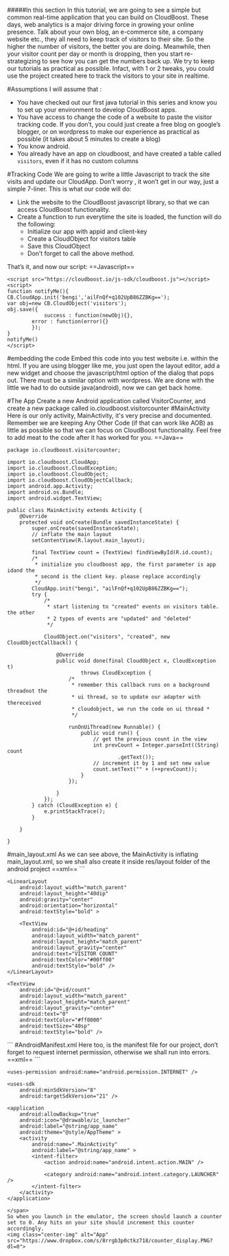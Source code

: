 #####In this section
In this tutorial, we are going to see a simple but common real-time application that you can build on CloudBoost. These days, web analytics is a major driving force in growing your online presence. Talk about your own blog, an e-commerce site, a company website etc., they all need to keep track of visitors to their site. So the higher the number of visitors, the better you are doing. Meanwhile, then your visitor count per day or month is dropping, then you start re-strategizing to see how you can get the numbers back up.
We try to keep our tutorials as practical as possible. Infact, with 1 or 2 tweaks, you could use the project created here to track the visitors to your site in realtime.

#Assumptions
I will assume that :
<ul>

<li>You have checked out our first java tutorial in this series and know you to set up your environment to develop CloudBoost apps.</li>
<li>You have access to change the code of a website to paste the visitor tracking code. If you don’t, you could just create a free blog on google’s blogger, or on wordpress to make our experience as practical as possible (it takes about 5 minutes to create a blog)</li>
<li>You know android.</li>
<li>You already have an app on cloudboost, and have created a table called <code>visitors</code>, even if it has no custom columns</li>
</ul>
#Tracking Code
We are going to write a little Javascript to track the site visits and update our CloudApp. Don’t worry , it won’t get in our way, just a simple 7-liner.
This is what our code will do:
<ul>
<li>Link the website to the CloudBoost javascript library, so that we can access CloudBoost functionality.</li>
<li>Create a function to run everytime the site is loaded, the function will do the following:
<ul>
<li>Initialize our app with appid and client-key</li>
<li>Create a CloudObject for visitors table</li>
<li>Save this CloudObject</li>
<li>Don’t forget to call the above method.</li>
</ul>
</li>
</ul>


That’s it, and now our script:
==Javascript==
<span class="js-lines" data-query="main_layout">
```
<script src="https://cloudboost.io/js-sdk/cloudboost.js"></script>
<script>
function notifyMe(){
CB.CloudApp.init('bengi','ailFnQf+q102UpB86ZZBKg==');
var obj=new CB.CloudObject('visitors');
obj.save({
            success : function(newObj){},          
		error : function(error){}                        
        });
}
notifyMe()
</script>
```
</span>

#embedding the code
Embed this code into you test website i.e. within the html. If you are using blogger like me, you just open the layout editor, add a new widget and choose the javascript/html option of the dialog that pops out. There must be a similar option with wordpress.
We are done with the little we had to do outside java(android), now we can get back home.

#The App
Create a new Android application called VisitorCounter, and create a new package called <span class="tut-snippet">io.cloudboost.visitorcounter</span>
#MainActivity
Here is our only activity, MainActivity, it's very precise and documented. Remember we are keeping Any Other Code (if that can work like AOB) as little as possible so that we can focus on CloudBoost functionality. Feel free to add meat to the code after it has worked for you.
==Java==
<span class="java-lines" data-query="main_layout">
```
package io.cloudboost.visitorcounter;

import io.cloudboost.CloudApp;
import io.cloudboost.CloudException;
import io.cloudboost.CloudObject;
import io.cloudboost.CloudObjectCallback;
import android.app.Activity;
import android.os.Bundle;
import android.widget.TextView;

public class MainActivity extends Activity {
	@Override
	protected void onCreate(Bundle savedInstanceState) {
		super.onCreate(savedInstanceState);
		// inflate the main layout
		setContentView(R.layout.main_layout);

		final TextView count = (TextView) findViewById(R.id.count);
		/*
		 * initialize you cloudboost app, the first parameter is app idand the
		 * second is the client key. please replace accordingly
		 */
		CloudApp.init("bengi", "ailFnQf+q102UpB86ZZBKg==");
		try {
			/*
			 * start listening to "created" events on visitors table. the other
			 * 2 types of events are "updated" and "deleted"
			 */

			CloudObject.on("visitors", "created", new CloudObjectCallback() {

				@Override
				public void done(final CloudObject x, CloudException t)
						throws CloudException {
					/*
					 * remember this callback runs on a background threadnot the
					 * ui thread, so to update our adapter with thereceived
					 * cloudobject, we run the code on ui thread *
					 */

					runOnUiThread(new Runnable() {
						public void run() {
							// get the previous count in the view
							int prevCount = Integer.parseInt((String) count
									.getText());
							// increment it by 1 and set new value
							count.setText("" + (++prevCount));
						}
					});

				}
			});
		} catch (CloudException e) {
			e.printStackTrace();
		}

	}

}
```
</span>
#main_layout.xml
As we can see above, the MainActivity is inflating main_layout.xml, so we shall also create it inside res/layout folder of the android project
==xml==
<span class="xml-lines" data-query="main_layout">
```
<LinearLayout xmlns:android="http://schemas.android.com/apk/res/android"
    xmlns:tools="http://schemas.android.com/tools"
    android:layout_width="match_parent"
    android:layout_height="match_parent"
    android:orientation="vertical"
    tools:context=".MainActivity" >

    <LinearLayout
        android:layout_width="match_parent"
        android:layout_height="40dip"
        android:gravity="center"
        android:orientation="horizontal"
        android:textStyle="bold" >

        <TextView
            android:id="@+id/heading"
            android:layout_width="match_parent"
            android:layout_height="match_parent"
            android:layout_gravity="center"
            android:text="VISITOR COUNT"
            android:textColor="#00ff00"
            android:textStyle="bold" />
    </LinearLayout>

    <TextView
        android:id="@+id/count"
        android:layout_width="match_parent"
        android:layout_height="match_parent"
        android:layout_gravity="center"
        android:text="0"
        android:textColor="#ff0000"
        android:textSize="40sp"
        android:textStyle="bold" />

</LinearLayout>
```
</span>
#AndroidManifest.xml
Here too, is the manifest file for our project, don’t forget to request internet permission, otherwise we shall run into errors.
==xml==
<span class="xml-lines" data-query="main_layout">
```
<manifest xmlns:android="http://schemas.android.com/apk/res/android"
    package="io.cloudboost.visitorcounter"
    android:versionCode="1"
    android:versionName="1.0" >

    <uses-permission android:name="android.permission.INTERNET" />

    <uses-sdk
        android:minSdkVersion="8"
        android:targetSdkVersion="21" />

    <application
        android:allowBackup="true"
        android:icon="@drawable/ic_launcher"
        android:label="@string/app_name"
        android:theme="@style/AppTheme" >
        <activity
            android:name=".MainActivity"
            android:label="@string/app_name" >
            <intent-filter>
                <action android:name="android.intent.action.MAIN" />

                <category android:name="android.intent.category.LAUNCHER" />
            </intent-filter>
        </activity>
    </application>

</manifest>

```
</span>
So when you launch in the emulator, the screen should launch a counter set to 0. Any hits on your site should increment this counter accordingly.
<img class="center-img" alt="App" src="https://www.dropbox.com/s/8rrgb3p0ctkz718/counter_display.PNG?dl=0">
